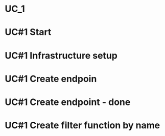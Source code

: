 # UC_1
# UC#1 Start
# UC#1 Infrastructure setup
# UC#1 Create endpoin
# UC#1 Create endpoint - done
# UC#1 Create filter function by name